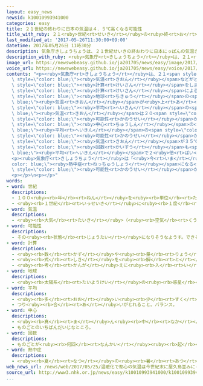 ```yaml
---
layout: easy_news
newsid: k10010993941000
categories: easy
title: ２１世紀の終わりに日本の気温は４．５℃高くなる可能性
title_with_ruby: ２１<ruby>世紀<rt>せいき</rt></ruby>の<ruby>終<rt>お</rt></ruby>わりに<ruby>日本<rt>にっぽん</rt></ruby>の<ruby>気温<rt>きおん</rt></ruby>は４．５℃<ruby>高<rt>たか</rt></ruby>くなる<ruby>可能性<rt>かのうせい</rt></ruby>
last_modified_at: '2017-05-26T11:30:00+09:00'
datetime: 2017年05月26日 11時30分
description: 気象庁きしょうちょうは、２１世紀せいきの終おわりに日本にっぽんの気温きおんなどがどうなるか、コンピューターで計算けいさんをしました。
description_with_ruby: <ruby>気象庁<rt>きしょうちょう</rt></ruby>は、２１<ruby>世紀<rt>せいき</rt></ruby>の<ruby>終<rt>お</rt></ruby>わりに<ruby>日本<rt>にっぽん</rt></ruby>の<ruby>気温<rt>きおん</rt></ruby>などがどうなるか、コンピューターで<ruby>計算<rt>けいさん</rt></ruby>をしました。
image_url: https://newswebeasy.github.io/ja201705/news/easy/image/2017/05/26/k10010993941000.jpg
voice_url: https://newswebeasy.github.io/ja201705/news/easy/voice/2017/05/26/k10010993941000.mp3
contents: "<p><ruby>気象庁<rt>きしょうちょう</rt></ruby>は、２１<span style=\"color: blue;\"><ruby>世紀<rt>せいき</rt></ruby></span>の<ruby>終<rt>お</rt></ruby>わりに<ruby>日本<rt>にっぽん</rt></ruby>の<span\
  \ style=\"color: blue;\"><ruby>気温<rt>きおん</rt></ruby></span>などがどうなるか、コンピューターで<span\
  \ style=\"color: blue;\"><ruby>計算<rt>けいさん</rt></ruby></span>をしました。</p>\n<p>この<span\
  \ style=\"color: blue;\"><ruby>計算<rt>けいさん</rt></ruby></span>によると、<ruby>今<rt>いま</rt></ruby>のまま<span\
  \ style=\"color: blue;\"><ruby>地球<rt>ちきゅう</rt></ruby></span>の<span style=\"color:\
  \ blue;\"><ruby>気温<rt>きおん</rt></ruby></span>が<ruby>上<rt>あ</rt></ruby>がっていった<ruby>場合<rt>ばあい</rt></ruby>、１<ruby>年<rt>ねん</rt></ruby>の<span\
  \ style=\"color: blue;\"><ruby>平均<rt>へいきん</rt></ruby></span>の<span style=\"color:\
  \ blue;\"><ruby>気温<rt>きおん</rt></ruby></span>は２０<span style=\"color: blue;\"><ruby>世紀<rt>せいき</rt></ruby></span>の<ruby>終<rt>お</rt></ruby>わりより４．５℃<ruby>高<rt>たか</rt></ruby>くなる<span\
  \ style=\"color: blue;\"><ruby>可能性<rt>かのうせい</rt></ruby></span>があります。</p>\n<p><ruby>北日本<rt>きたにほん</rt></ruby>で４．８℃～４．９℃、<ruby>東日本<rt>ひがしにほん</rt></ruby>で４．３℃～４．５℃、<ruby>西日本<rt>にしにほん</rt></ruby>で４．１℃、<ruby>沖縄<rt>おきなわ</rt></ruby>・<ruby>奄美<rt>あまみ</rt></ruby>で３．３℃<ruby>高<rt>たか</rt></ruby>くなりそうです。<ruby>東京都<rt>とうきょうと</rt></ruby>の<span\
  \ style=\"color: blue;\"><ruby>中心<rt>ちゅうしん</rt></ruby></span>の<span style=\"color:\
  \ blue;\"><ruby>平均<rt>へいきん</rt></ruby></span>の<span style=\"color: blue;\"><ruby>気温<rt>きおん</rt></ruby></span>は１９．７℃で、<ruby>今<rt>いま</rt></ruby>の<ruby>鹿児島県<rt>かごしまけん</rt></ruby>の<ruby>屋久島<rt>やくしま</rt></ruby>と<ruby>同<rt>おな</rt></ruby>じぐらいになる<span\
  \ style=\"color: blue;\"><ruby>可能性<rt>かのうせい</rt></ruby></span>があります。</p>\n<p><span\
  \ style=\"color: blue;\"><ruby>気温<rt>きおん</rt></ruby></span>が３５℃<ruby>以上<rt>いじょう</rt></ruby>になる<ruby>日<rt>ひ</rt></ruby>は１<ruby>年<rt>ねん</rt></ruby>に<ruby>２０日<rt>はつか</rt></ruby>～５０<ruby>日<rt>にち</rt></ruby>ぐらい<ruby>増<rt>ふ</rt></ruby>えそうです。１<ruby>時間<rt>じかん</rt></ruby>に５０ｍｍ<ruby>以上<rt>いじょう</rt></ruby>の<ruby>雨<rt>あめ</rt></ruby>が<ruby>降<rt>ふ</rt></ruby>る<span\
  \ style=\"color: blue;\"><ruby>回数<rt>かいすう</rt></ruby></span>も<span style=\"color:\
  \ blue;\"><ruby>平均<rt>へいきん</rt></ruby></span>で２<ruby>倍<rt>ばい</rt></ruby><ruby>以上<rt>いじょう</rt></ruby>に<ruby>増<rt>ふ</rt></ruby>えそうです。</p>\n\
  <p><ruby>気象庁<rt>きしょうちょう</rt></ruby>は「<ruby>今<rt>いま</rt></ruby>のままだと、<span style=\"\
  color: blue;\"><ruby>熱中症<rt>ねっちゅうしょう</rt></ruby></span>になる<ruby>人<rt>ひと</rt></ruby>が<ruby>多<rt>おお</rt></ruby>くなったり<ruby>強<rt>つよ</rt></ruby>い<ruby>雨<rt>あめ</rt></ruby>がたくさん<ruby>降<rt>ふ</rt></ruby>ったりする<span\
  \ style=\"color: blue;\"><ruby>可能性<rt>かのうせい</rt></ruby></span>が<ruby>高<rt>たか</rt></ruby>くなります。どうしたらいいか<ruby>考<rt>かんが</rt></ruby>えていかなければなりません」と<ruby>話<rt>はな</rt></ruby>しています。</p>\n\
  <p></p>\n<p></p>"
words:
- word: 世紀
  descriptions:
  - １００<ruby><rb>年</rb><rt>ねん</rt></ruby>を<ruby><rb>単位</rb><rt>たんい</rt></ruby>として<ruby><rb>数</rb><rt>かぞ</rt></ruby>える<ruby><rb>年代</rb><rt>ねんだい</rt></ruby>の<ruby><rb>数</rb><rt>かぞ</rt></ruby>え<ruby><rb>方</rb><rt>かた</rt></ruby>。<ruby><rb>西暦</rb><rt>せいれき</rt></ruby>１<ruby><rb>年</rb><rt>ねん</rt></ruby>から１００<ruby><rb>年</rb><rt>ねん</rt></ruby>までを<ruby><rb>１世紀</rb><rt>いっせいき</rt></ruby>と<ruby><rb>呼</rb><rt>よ</rt></ruby>ぶ。<ruby><rb>２１世紀</rb><rt>にじゅういっせいき</rt></ruby>は２００１<ruby><rb>年</rb><rt>ねん</rt></ruby>から２１００<ruby><rb>年</rb><rt>ねん</rt></ruby>まで。
  - <ruby><rb>１世紀</rb><rt>いっせいき</rt></ruby>に<ruby><rb>１度</rb><rt>いちど</rt></ruby>しかないようなもの。
- word: 気温
  descriptions:
  - <ruby><rb>大気</rb><rt>たいき</rt></ruby>（<ruby><rb>空気</rb><rt>くうき</rt></ruby>）の<ruby><rb>温度</rb><rt>おんど</rt></ruby>。
- word: 可能性
  descriptions:
  - その<ruby><rb>状態</rb><rt>じょうたい</rt></ruby>になりそうなようす。できそうなようす。
- word: 計算
  descriptions:
  - <ruby><rb>数</rb><rt>かず</rt></ruby>や<ruby><rb>量</rb><rt>りょう</rt></ruby>を<ruby><rb>数</rb><rt>かぞ</rt></ruby>えること。
  - <ruby><rb>式</rb><rt>しき</rt></ruby>を<ruby><rb>解</rb><rt>と</rt></ruby>いて、<ruby><rb>答</rb><rt>こた</rt></ruby>えを<ruby><rb>出</rb><rt>だ</rt></ruby>すこと。
  - <ruby><rb>考</rb><rt>かんが</rt></ruby>えに<ruby><rb>入</rb><rt>い</rt></ruby>れておくこと。
- word: 地球
  descriptions:
  - <ruby><rb>太陽系</rb><rt>たいようけい</rt></ruby>の<ruby><rb>惑星</rb><rt>わくせい</rt></ruby>の<ruby><rb>一</rb><rt>ひと</rt></ruby>つ。<ruby><rb>太陽</rb><rt>たいよう</rt></ruby>から<ruby><rb>三番</rb><rt>さんばん</rt></ruby>めの<ruby><rb>星</rb><rt>ほし</rt></ruby>で、わたしたちが<ruby><rb>住</rb><rt>す</rt></ruby>んでいる<ruby><rb>天体</rb><rt>てんたい</rt></ruby>。<ruby><rb>自分</rb><rt>じぶん</rt></ruby>で<ruby><rb>回</rb><rt>まわ</rt></ruby>りながら（<ruby><rb>自転</rb><rt>じてん</rt></ruby>）、さらに<ruby><rb>太陽</rb><rt>たいよう</rt></ruby>の<ruby><rb>周</rb><rt>まわ</rt></ruby>りを三六五<ruby><rb>日</rb><rt>にち</rt></ruby>で<ruby><rb>回</rb><rt>まわ</rt></ruby>っている（<ruby><rb>公転</rb><rt>こうてん</rt></ruby>）。
- word: 平均
  descriptions:
  - <ruby><rb>多</rb><rt>おお</rt></ruby>い<ruby><rb>少</rb><rt>すく</rt></ruby>ないや<ruby><rb>高</rb><rt>たか</rt></ruby>い<ruby><rb>低</rb><rt>ひく</rt></ruby>いなどがないように、ならすこと。
  - つり<ruby><rb>合</rb><rt>あ</rt></ruby>いがとれること。バランス。
- word: 中心
  descriptions:
  - <ruby><rb>真</rb><rt>ま</rt></ruby>ん<ruby><rb>中</rb><rt>なか</rt></ruby>。
  - ものごとのいちばんだいじなところ。
- word: 回数
  descriptions:
  - ものごとが<ruby><rb>何回</rb><rt>なんかい</rt></ruby><ruby><rb>起</rb><rt>お</rt></ruby>こったか、<ruby><rb>行</rb><rt>おこな</rt></ruby>われたかという<ruby><rb>数</rb><rt>かず</rt></ruby>。
- word: 熱中症
  descriptions:
  - <ruby><rb>夏</rb><rt>なつ</rt></ruby>の<ruby><rb>暑</rb><rt>あつ</rt></ruby>さなどで、<ruby><rb>熱</rb><rt>ねつ</rt></ruby>が<ruby><rb>体内</rb><rt>たいない</rt></ruby>にたまって<ruby><rb>起</rb><rt>お</rt></ruby>こる<ruby><rb>病気</rb><rt>びょうき</rt></ruby>。ひどい<ruby><rb>頭痛</rb><rt>ずつう</rt></ruby>がしたり、<ruby><rb>気</rb><rt>き</rt></ruby>を<ruby><rb>失</rb><rt>うしな</rt></ruby>ったりする。
web_news_url: /news/web/2017/05/25/温暖化で都心の気温は今世紀末に屋久島並みに-気象庁/
source_url: http://www3.nhk.or.jp/news/easy/k10010993941000/k10010993941000.html
...
```

